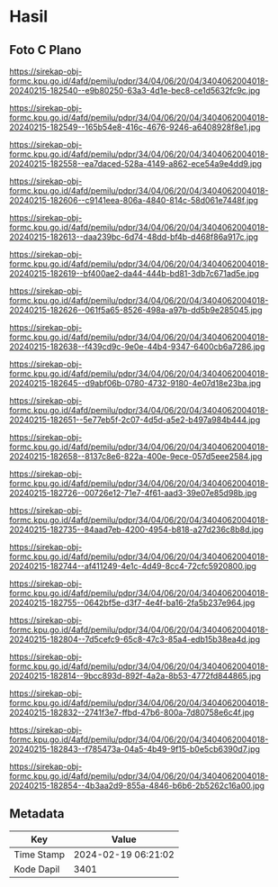 # Hasil

## Foto C Plano

https://sirekap-obj-formc.kpu.go.id/4afd/pemilu/pdpr/34/04/06/20/04/3404062004018-20240215-182540--e9b80250-63a3-4d1e-bec8-ce1d5632fc9c.jpg

https://sirekap-obj-formc.kpu.go.id/4afd/pemilu/pdpr/34/04/06/20/04/3404062004018-20240215-182549--165b54e8-416c-4676-9246-a6408928f8e1.jpg

https://sirekap-obj-formc.kpu.go.id/4afd/pemilu/pdpr/34/04/06/20/04/3404062004018-20240215-182558--ea7daced-528a-4149-a862-ece54a9e4dd9.jpg

https://sirekap-obj-formc.kpu.go.id/4afd/pemilu/pdpr/34/04/06/20/04/3404062004018-20240215-182606--c9141eea-806a-4840-814c-58d061e7448f.jpg

https://sirekap-obj-formc.kpu.go.id/4afd/pemilu/pdpr/34/04/06/20/04/3404062004018-20240215-182613--daa239bc-6d74-48dd-bf4b-d468f86a917c.jpg

https://sirekap-obj-formc.kpu.go.id/4afd/pemilu/pdpr/34/04/06/20/04/3404062004018-20240215-182619--bf400ae2-da44-444b-bd81-3db7c671ad5e.jpg

https://sirekap-obj-formc.kpu.go.id/4afd/pemilu/pdpr/34/04/06/20/04/3404062004018-20240215-182626--061f5a65-8526-498a-a97b-dd5b9e285045.jpg

https://sirekap-obj-formc.kpu.go.id/4afd/pemilu/pdpr/34/04/06/20/04/3404062004018-20240215-182638--f439cd9c-9e0e-44b4-9347-6400cb6a7286.jpg

https://sirekap-obj-formc.kpu.go.id/4afd/pemilu/pdpr/34/04/06/20/04/3404062004018-20240215-182645--d9abf06b-0780-4732-9180-4e07d18e23ba.jpg

https://sirekap-obj-formc.kpu.go.id/4afd/pemilu/pdpr/34/04/06/20/04/3404062004018-20240215-182651--5e77eb5f-2c07-4d5d-a5e2-b497a984b444.jpg

https://sirekap-obj-formc.kpu.go.id/4afd/pemilu/pdpr/34/04/06/20/04/3404062004018-20240215-182658--8137c8e6-822a-400e-9ece-057d5eee2584.jpg

https://sirekap-obj-formc.kpu.go.id/4afd/pemilu/pdpr/34/04/06/20/04/3404062004018-20240215-182726--00726e12-71e7-4f61-aad3-39e07e85d98b.jpg

https://sirekap-obj-formc.kpu.go.id/4afd/pemilu/pdpr/34/04/06/20/04/3404062004018-20240215-182735--84aad7eb-4200-4954-b818-a27d236c8b8d.jpg

https://sirekap-obj-formc.kpu.go.id/4afd/pemilu/pdpr/34/04/06/20/04/3404062004018-20240215-182744--af411249-4e1c-4d49-8cc4-72cfc5920800.jpg

https://sirekap-obj-formc.kpu.go.id/4afd/pemilu/pdpr/34/04/06/20/04/3404062004018-20240215-182755--0642bf5e-d3f7-4e4f-ba16-2fa5b237e964.jpg

https://sirekap-obj-formc.kpu.go.id/4afd/pemilu/pdpr/34/04/06/20/04/3404062004018-20240215-182804--7d5cefc9-65c8-47c3-85a4-edb15b38ea4d.jpg

https://sirekap-obj-formc.kpu.go.id/4afd/pemilu/pdpr/34/04/06/20/04/3404062004018-20240215-182814--9bcc893d-892f-4a2a-8b53-4772fd844865.jpg

https://sirekap-obj-formc.kpu.go.id/4afd/pemilu/pdpr/34/04/06/20/04/3404062004018-20240215-182832--2741f3e7-ffbd-47b6-800a-7d80758e6c4f.jpg

https://sirekap-obj-formc.kpu.go.id/4afd/pemilu/pdpr/34/04/06/20/04/3404062004018-20240215-182843--f785473a-04a5-4b49-9f15-b0e5cb6390d7.jpg

https://sirekap-obj-formc.kpu.go.id/4afd/pemilu/pdpr/34/04/06/20/04/3404062004018-20240215-182854--4b3aa2d9-855a-4846-b6b6-2b5262c16a00.jpg


## Metadata

| Key        | Value               |
| ---------- | ------------------- |
| Time Stamp | 2024-02-19 06:21:02 |
| Kode Dapil | 3401                |



